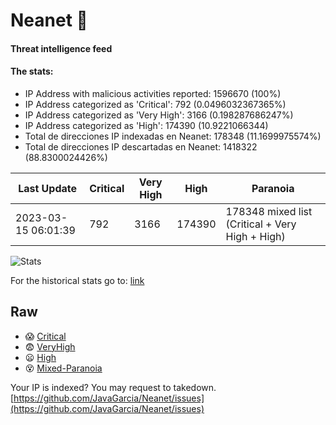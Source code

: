 # Neanet :hocho:
#### Threat intelligence feed
#### The stats:

- IP Address with malicious activities reported: 1596670 (100%)
- IP Address categorized as 'Critical':  792 (0.0496032367365%)
- IP Address categorized as 'Very High':  3166 (0.198287686247%)
- IP Address categorized as 'High':  174390 (10.9221066344)
- Total de direcciones IP indexadas en Neanet:  178348 (11.1699975574%)
- Total de direcciones IP descartadas en Neanet:  1418322 (88.8300024426%)

| Last Update | Critical | Very High | High | Paranoia |
| --- | --- | --- | --- | --- |
| 2023-03-15 06:01:39 | 792 | 3166 | 174390 | 178348 mixed list (Critical + Very High + High)|

![Stats](https://docs.google.com/spreadsheets/d/e/2PACX-1vSnaNMIXVabIpDJjufMlzH7poXnshF3mgd8Is1g9ytUEzVsP5my4Trn8f-xkoLLQ38xpL3HtmUexLo6/pubchart?oid=501124687&format=image)

For the historical stats go to: [link](/stats.csv)
## Raw
- :scream: [Critical](https://raw.githubusercontent.com/JavaGarcia/Neanet/master/blacklists/neanet_critical.txt)
- :fearful: [VeryHigh](https://raw.githubusercontent.com/JavaGarcia/Neanet/master/blacklists/neanet_veryHigh.txtt)
- :frowning: [High](https://raw.githubusercontent.com/JavaGarcia/Neanet/master/blacklists/neanet_high.txt)
- :dizzy_face: [Mixed-Paranoia](https://raw.githubusercontent.com/JavaGarcia/Neanet/master/blacklists/neanet_all.txt)


Your IP is indexed? You may request to takedown. [https://github.com/JavaGarcia/Neanet/issues](https://github.com/JavaGarcia/Neanet/issues)

















































































































































































































































































































































































































































































































































































































































































































































































































































































































































































































































































































































































































































































































































































































































































































































































































































































































































































































































































































































































































































































































































































































































































































































































































































































































































































































































































































































































































































































































































































































































































































































































































































































































































































































































































































































































































































































































































































































































































































































































































































































































































































































































































































































































































































































































































































































































































































































































































































































































































































































































































































































































































































































































































































































































































































































































































































































































































































































































































































































































































































































































































































































































































































































































































































































































































































































































































































































































































































































































































































































































































































































































































































































































































































































































































































































































































































































































































































































































































































































































































































































































































































































































































































































































































































































































































































































































































































































































































































































































































































































































































































































































































































































































































































































































































































































































































































































































































































































































































































































































































































































